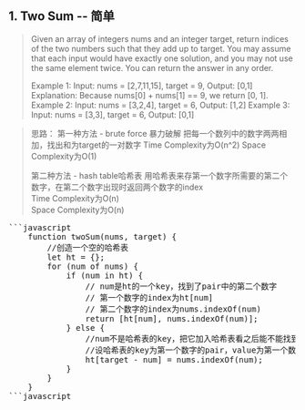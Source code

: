 ## 1. Two Sum -- 简单
<blockquote>
Given an array of integers nums and an integer target, return indices of the two numbers such that they add up to target.
You may assume that each input would have exactly one solution, and you may not use the same element twice.
You can return the answer in any order.

Example 1:
Input: nums = [2,7,11,15], target = 9, Output: [0,1]
Explanation: Because nums[0] + nums[1] == 9, we return [0, 1].
Example 2:
Input: nums = [3,2,4], target = 6, Output: [1,2]
Example 3:
Input: nums = [3,3], target = 6, Output: [0,1]
</blockquote>

<blockquote>
思路：
第一种方法 - brute force 暴力破解
把每一个数列中的数字两两相加，找出和为target的一对数字  
Time Complexity为O(n^2)  
Space Complexity为O(1)  

第二种方法 - hash table哈希表
用哈希表来存第一个数字所需要的第二个数字，在第二个数字出现时返回两个数字的index  
Time Complexity为O(n)  
Space Complexity为O(n)  
</blockquote>

<pre>
```javascript
    function twoSum(nums, target) {
        //创造一个空的哈希表
        let ht = {};
        for (num of nums) {
            if (num in ht) {
                // num是ht的一个key，找到了pair中的第二个数字
                // 第一个数字的index为ht[num]
                // 第二个数字的index为nums.indexOf(num)
                return [ht[num], nums.indexOf(num)];
            } else {
                //num不是哈希表的key，把它加入哈希表看之后能不能找到他的pair
                //设哈希表的key为第一个数字的pair，value为第一个数字的index
                ht[target - num] = nums.indexOf(num);
            }
        }
    }
```javascript
</pre>